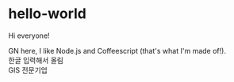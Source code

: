 # hello-world

Hi everyone!

GN here, I like Node.js and Coffeescript (that's what I'm made of!).
<br>한글 입력해서 올림
<br>GIS 전문기업

